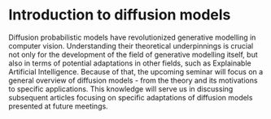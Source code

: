 # Introduction to diffusion models

Diffusion probabilistic models have revolutionized generative modelling in computer vision. Understanding their theoretical underpinnings is crucial not only for the development of the field of generative modelling itself, but also in terms of potential adaptations in other fields, such as Explainable Artificial Intelligence. Because of that, the upcoming seminar will focus on a general overview of diffusion models - from the theory and its motivations to specific applications. This knowledge will serve us in discussing subsequent articles focusing on specific adaptations of diffusion models presented at future meetings.